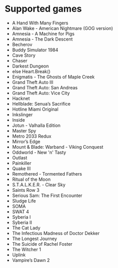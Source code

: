 Supported games
===============

- A Hand With Many Fingers
- Alan Wake - American Nightmare (GOG version)
- Amnesia - A Machine for Pigs
- Amnesia - The Dark Descent
- Becherov
- Buddy Simulator 1984
- Cave Story
- Chaser
- Darkest Dungeon
- else Heart.Break()
- Enigmatis - The Ghosts of Maple Creek
- Grand Theft Auto III
- Grand Theft Auto: San Andreas
- Grand Theft Auto: Vice City
- Hacknet
- Hellblade: Senua’s Sacrifice
- Hotline Miami Original
- Inkslinger
- Inside
- Jotun - Valhalla Edition
- Master Spy
- Metro 2033 Redux
- Mirror’s Edge
- Mount & Blade: Warband - Viking Conquest
- Oddworld - New 'n' Tasty
- Outlast
- Painkiller
- Quake III
- Remothered - Tormented Fathers
- Ritual of the Moon
- S.T.A.L.K.E.R. - Clear Sky
- Saints Row 3
- Serious Sam: The First Encounter
- Sludge Life
- SOMA
- SWAT 4
- Syberia I
- Syberia II
- The Cat Lady
- The Infectious Madness of Doctor Dekker
- The Longest Journey
- The Suicide of Rachel Foster
- The Witcher 1
- Uplink
- Vampire’s Dawn 2
